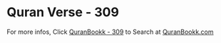 # Quran Verse - 309 

For more infos, Click [QuranBookk - 309](https://www.quranbookk.com/quran/search?q=309) to Search at [QuranBookk.com](http://quranbookk.com/)